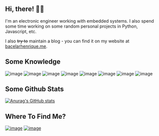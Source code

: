 ## Hi, there! 👋🏼

I'm an electronic engineer working with embedded systems. I also spend some time working on some random personal projects in Python, Javascript, etc.

I also ~~try to~~ maintain a blog - you can find it on my website at [bacelarhenrique.me](https://bacelarhenrique.me).

## Some Knowledge
![image](https://img.shields.io/badge/OS-Linux-blue?style=flat-square&logo=linux&logoColor=white)
![image](https://img.shields.io/badge/Tools-Git-blue?style=flat-square&logo=git&logoColor=white)
![image](https://img.shields.io/badge/Code-C-blue?style=flat-square&logo=c&logoColor=white)
![image](https://img.shields.io/badge/Code-Python-blue?style=flat-square&logo=python&logoColor=white)
![image](https://img.shields.io/badge/Code-Javascript-blue?style=flat-square&logo=javascript&logoColor=white)
![image](https://img.shields.io/badge/Code-Rust-blue?style=flat-square&logo=rust&logoColor=white)
![image](https://img.shields.io/badge/Shell-Bash-blue?style=flat-square&logo=gnu-bash&logoColor=white)
![image](https://img.shields.io/badge/MCU-STM32-blue?style=flat-square&logo=stmicroelectronics&logoColor=white)

## Some Github Stats
[![Anurag's GitHub stats](https://github-readme-stats.vercel.app/api?username=hbacelar8&show_icons=true&theme=onedark)](https://github.com/hbacelar8)

## Where To Find Me?
[![image](https://img.shields.io/badge/LinkedIn-0077B5?style=for-the-badge&logo=linkedin&logoColor=white)](https://www.linkedin.com/in/bacelarhenrique/)
[![image](https://img.shields.io/badge/-Instagram-red?style=for-the-badge&logo=instagram&logoColor=white)](https://www.instagram.com/bacelarhenrique/)
